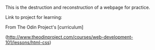 This is the destruction and reconstruction of a webpage for practice.

Link to project for learning:

From The Odin Project's [curriculum]

(http://www.theodinproject.com/courses/web-development-101/lessons/html-css)

